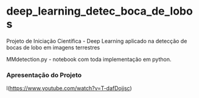 # deep_learning_detec_boca_de_lobos
Projeto de Iniciação Científica - Deep Learning aplicado na detecção de bocas de lobo em imagens terrestres

MMdetection.py - notebook com toda implementação em python.

### Apresentação do Projeto
l(https://www.youtube.com/watch?v=T-dafDojjsc)

